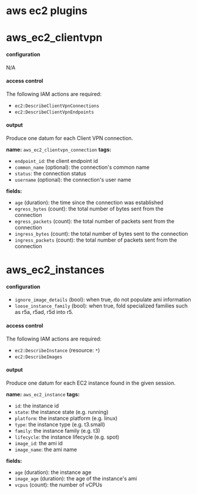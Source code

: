 aws ec2 plugins
===============

# aws_ec2_clientvpn

#### configuration

N/A

#### access control

The following IAM actions are required:

- `ec2:DescribeClientVpnConnections`
- `ec2:DescribeClientVpnEndpoints`

#### output

Produce one datum for each Client VPN connection.

**name:** `aws_ec2_clientvpn_connection`
**tags:**

- `endpoint_id`: the client endpoint id
- `common_name` (optional): the connection's common name
- `status`: the connection status
- `username` (optional): the connection's user name

**fields:**

- `age` (duration): the time since the connection was established
- `egress_bytes` (count): the total number of bytes sent from the connection
- `egress_packets` (count): the total number of packets sent from the connection
- `ingress_bytes` (count): the total number of bytes sent to the connection
- `ingress_packets` (count): the total number of packets sent from the connection

# aws_ec2_instances

#### configuration

- `ignore_image_details` (bool): when true, do not populate ami information
- `loose_instance_family` (bool): when true, fold specialized families such as r5a, r5ad, r5d into r5.

#### access control

The following IAM actions are required:

- `ec2:DescribeInstance` (resource: `*`)
- `ec2:DescribeImages`

#### output

Produce one datum for each EC2 instance found in the given session.

**name:** `aws_ec2_instance`
**tags:**

- `id`: the instance id
- `state`: the instance state (e.g. running)
- `platform`: the instance platform (e.g. linux)
- `type`: the instance type (e.g. t3.small)
- `family`: the instance family (e.g. t3)
- `lifecycle`: the instance lifecycle (e.g. spot)
- `image_id`: the ami id
- `image_name`: the ami name

**fields:**

- `age` (duration): the instance age
- `image_age` (duration): the age of the instance's ami
- `vcpus` (count): the number of vCPUs 